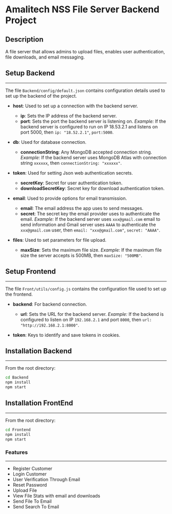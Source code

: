 # Amalitech NSS File Server Backend Project

## Description
A file server that allows admins to upload files, enables user authentication, file downloads, and email messaging.

## Setup Backend
---
The file `Backend/config/default.json` contains configuration details used to set up the backend of the project.
- **host**: Used to set up a connection with the backend server.
  - **ip**: Sets the IP address of the backend server.
  - **port**: Sets the port the backend server is listening on.
  *Example:* If the backend server is configured to run on IP 18.53.2.1 and listens on port 5000, then `ip: "18.52.2.1"`, `port:5000`.

- **db**: Used for database connection.
  - **connectionString**: Any MongoDB accepted connection string.
  *Example:* If the backend server uses MongoDB Atlas with connection string `xxxxxx`, then `connectionString: "xxxxxx"`.

- **token**: Used for setting Json web authentication secrets.
  - **secretKey**: Secret for user authentication token.
  - **downloadSecretKey**: Secret key for download authentication token.

- **email**: Used to provide options for email transmission.
  - **email**: The email address the app uses to send messages.
  - **secret**: The secret key the email provider uses to authenticate the email.
  *Example:* If the backend server uses `xxx@gmail.com` email to send information and Gmail server uses `AAAA` to authenticate the `xxx@gmail.com` user, then `email: "xxx@gmail.com"`, `secret: "AAAA"`.

- **files**: Used to set parameters for file upload.
  - **maxSize**: Sets the maximum file size.
  *Example:* If the maximum file size the server accepts is 500MB, then `maxSize: "500MB"`.

## Setup Frontend
---
The file `Front/utils/config.js` contains the configuration file used to set up the frontend.
- **backend**: For backend connection.
  - **url**: Sets the URL for the backend server.
  *Example:* If the backend is configured to listen on IP `192.168.2.1` and port `8000`, then `url: "http://192.168.2.1:8000"`.

- **token**: Keys to identify and save tokens in cookies.

## Installation Backend
---
From the root directory:
```bash
cd Backend
npm install
npm start
```
## Installation FrontEnd
---
From the root directory:
```bash
cd Frontend
npm install
npm start
```
<h3>Features</h3>
<hr>
<ul>
<li>Register Customer </li>
<li>Login Customer </li>
<li>User Verification Through Email</li>
<li>Reset Password</li>
<li>Upload File</li>
<li>View File Stats with email and downloads</li>
<li>Send File To Email</li>
<li>Send Search To Email</li>
</ul>